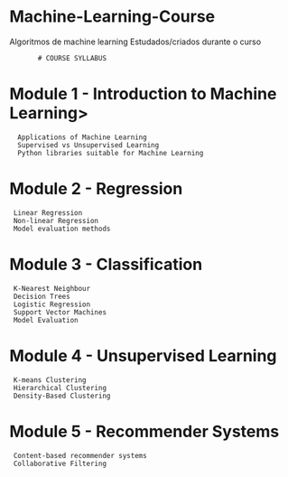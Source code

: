 # Machine-Learning-Course
Algoritmos de machine learning Estudados/criados durante o curso  

           # COURSE SYLLABUS

# Module 1 - Introduction to Machine Learning>

      Applications of Machine Learning
      Supervised vs Unsupervised Learning
      Python libraries suitable for Machine Learning

# Module 2 - Regression

     Linear Regression
     Non-linear Regression
     Model evaluation methods  

# Module 3 - Classification 

     K-Nearest Neighbour
     Decision Trees
     Logistic Regression
     Support Vector Machines
     Model Evaluation

# Module 4 - Unsupervised Learning

     K-means Clustering
     Hierarchical Clustering
     Density-Based Clustering   
  
# Module 5 - Recommender Systems

     Content-based recommender systems
     Collaborative Filtering    
     
     
     
     
